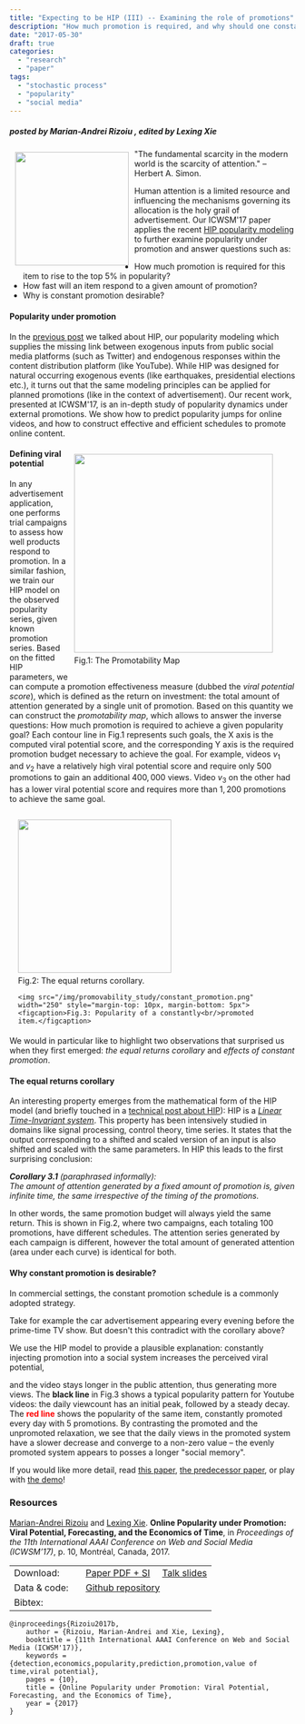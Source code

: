 ```yaml
---
title: "Expecting to be HIP (III) -- Examining the role of promotions"
description: "How much promotion is required, and why should one constantly promote?"
date: "2017-05-30"
draft: true
categories:
  - "research"
  - "paper"
tags:
  - "stochastic process"
  - "popularity"
  - "social media"
---
```


##### posted by _Marian-Andrei Rizoiu_ , edited by _Lexing Xie_ <br />

<img style="float: left;" src="/img/promovability_study/expecting_to_be_hip_icon.png" width="200" Hspace="10" Vspace="5">

"The fundamental scarcity in the modern world is the scarcity of attention." – Herbert A. Simon. 

Human attention is a limited resource and influencing the mechanisms governing its allocation is the holy grail of advertisement.
Our ICWSM'17 paper applies the recent [HIP popularity modeling](/post/expecting_to_be_HIP/) to further examine popularity under promotion and answer questions such as: 

* How much promotion is required for this item to rise to the top 5% in popularity? 
* How fast will an item respond to a given amount of promotion? 
* Why is constant promotion desirable?

<!--more-->

#### Popularity under promotion

In the [previous post](/post/expecting_to_be_HIP/) we talked about HIP, our popularity modeling which supplies the missing link between exogenous inputs from public social media platforms (such as Twitter) and endogenous responses within the content distribution platform (like YouTube).
While HIP was designed for natural occurring exogenous events (like earthquakes, presidential elections etc.), it turns out that the same modeling principles can be applied for planned promotions (like in the context of advertisement).
Our recent work, presented at ICWSM'17, is an in-depth study of popularity dynamics under external promotions.
We show how to predict popularity jumps for online videos, and how to construct effective and efficient schedules to promote online content.


<figure style="float: right; margin-left: 10px" >
  <img src="/img/promovability_study/promovability_map.png" width="350" style="margin-bottom: 5px">
  <figcaption>Fig.1: The Promotability Map</figcaption>
</figure> 

<!-- LX: promotability map is mentioned in the text but not in figure caption. fixing it. 
  OLD fig caption: How much promotion is needed to achieve a goal?
-->
<!--LX: add sectioning to break the blog into bite-sized pieces 
-->
#### Defining viral potential 
In any advertisement application, one performs trial campaigns to assess how well products respond to promotion.
In a similar fashion, we train our HIP model on the observed popularity series, given known promotion series.
Based on the fitted HIP parameters, we can compute a promotion effectiveness measure (dubbed the _viral potential score_), which is defined as the return on investment: the total amount of attention generated by a single unit of promotion.
Based on this quantity we can construct the *promotability map*, which allows to answer the inverse questions: How much promotion is required to achieve a given popularity goal?
Each contour line in Fig.1 represents such goals, the X axis is the computed viral potential score, and the corresponding Y axis is the required promotion budget necessary to achieve the goal.
For example, videos $v_1$ and $v_2$ have a relatively high viral potential score and require only $500$ promotions to gain an additional $400,000$ views.
Video $v_3$ on the other had has a lower viral potential score and requires more than $1,200$ promotions to achieve the same goal.


<figure style="float: right; margin-left: 15px; margin-bottom: 5px">
    <img src="/img/promovability_study/LTI_corollary.png" width="270" style="margin-bottom: 5px">
    <figcaption>Fig.2: The equal returns corollary.</figcaption>
  
    <img src="/img/promovability_study/constant_promotion.png" width="250" style="margin-top: 10px, margin-bottom: 5px">
    <figcaption>Fig.3: Popularity of a constantly<br/>promoted item.</figcaption>
</figure> 

<!-- LX: I don't think the bottom one is the right graphic! we need the one with fitted memory parameters. The corresponding narratives also need to change. 
  -->

<!--
In our paper, we present a series of novel results, ranging from developing metrics to quantify popularity under promotion, to analyzing the factors that influence popularity forecast, to predicting popularity jumps, and to providing guidelines for constructing cost-effective promotion schedules.
These are all important results for online advertisement (and we encourage the reader to go and [check out the paper here](https://arxiv.org/pdf/1703.01012.pdf)), however 
LX: these are too verbose, pointer at the end. 
-->

We would in particular like to highlight two observations that surprised us when they first emerged: *the equal returns corollary* and *effects of constant promotion*.

#### The equal returns corollary

An interesting property emerges from the mathematical form of the HIP model (and briefly touched in a  [technical post about HIP](post/hawkes_intensity/)):
HIP is a [*Linear Time-Invariant system*](https://en.wikipedia.org/wiki/Linear_time-invariant_theory).
This property has been intensively studied in domains like signal processing, control theory, time series. It states that the output corresponding to a shifted and scaled version of an input is also shifted and scaled with the same parameters.
In HIP this leads to the first surprising conclusion:  

_**Corollary 3.1** (paraphrased informally): <br/>
The amount of attention generated by a fixed amount of promotion is, given infinite time, the same irrespective of the timing of the promotions._

In other words, the same promotion budget will always yield the same return.
This is shown in Fig.2, where two campaigns, each totaling 100 promotions, have different schedules.
The attention series generated by each campaign is different, however the total amount of generated attention (area under each curve) is identical for both.

#### Why constant promotion is desirable?
In commercial settings, the constant promotion schedule is a commonly adopted strategy. 
<!--privileged (as opposed to spending the budget all at once, early or late etc.). -->
Take for example the car advertisement appearing every evening before the prime-time TV show. But doesn't this contradict with the corollary above?

We use the HIP model to provide a plausible explanation: constantly injecting promotion into a social system increases the perceived viral potential, 
<!--LX: active voice!  -->
and the video stays longer in the public attention, thus generating more views.
The **black line** in Fig.3 shows a typical popularity pattern for Youtube videos: the daily viewcount has an initial peak, followed by a steady decay.
The <span style="color:red">**red line**</span> shows the popularity of the same item, constantly promoted every day with 5 promotions.
By contrasting the promoted and the unpromoted relaxation, we see that the daily views in the promoted system have a slower decrease and converge to a non-zero value – the
evenly promoted system appears to posses a longer "social memory".
<!-- LX:paragraph above needs to change w updated bottom graphic -->

If you would like more detail, read [this paper](https://arxiv.org/pdf/1703.01012.pdf), [the predecessor paper](http://arxiv.org/pdf/1602.06033.pdf), or play with [the demo](https://github.com/andrei-rizoiu/hip-popularity)!

### Resources

<!--#### Preprint-->
<!--**Linking endogenous and exogenous popularity processes in social media**, by -->
<!--Marian-Andrei Rizoiu, Lexing Xie, Scott Sanner, Manuel Cebrian, Honglin Yu, Pascal Van Hentenryck, [http://arxiv.org/abs/1602.06033](http://arxiv.org/abs/1602.06033)-->

<!--#### Data and code-->
<!--Forthcoming. -->

[Marian-Andrei Rizoiu](http://www.rizoiu.eu) and [Lexing Xie](http://users.cecs.anu.edu.au/~xlx/). **Online Popularity under Promotion: Viral Potential, Forecasting, and the Economics of Time**, in *Proceedings of the 11th International AAAI Conference on Web and Social Media (ICWSM’17)*, p. 10, Montréal, Canada, 2017. 

| | |
|---|---|
|Download: &nbsp;&nbsp;&nbsp;&nbsp;&nbsp;&nbsp; | [Paper PDF + SI](https://arxiv.org/pdf/1703.01012.pdf) &nbsp;&nbsp;&nbsp; [Talk slides](http://rizoiu.eu/documents/research/presentations/RIZOIU_ICWSM-2017_slides.pdf) |
|Data & code:  | [Github repository](https://github.com/andrei-rizoiu/hip-popularity) <!--&nbsp;&nbsp;&nbsp; [Interactive visualization system](https://github.com/andrei-rizoiu/hip-popularity#hip-visualization-system) --> |
|Bibtex: | |
``` 
@inproceedings{Rizoiu2017b,
    author = {Rizoiu, Marian-Andrei and Xie, Lexing},
    booktitle = {11th International AAAI Conference on Web and Social Media (ICWSM'17)},
    keywords = {detection,economics,popularity,prediction,promotion,value of time,viral potential},
    pages = {10},
    title = {Online Popularity under Promotion: Viral Potential, Forecasting, and the Economics of Time},
    year = {2017}
}


```
